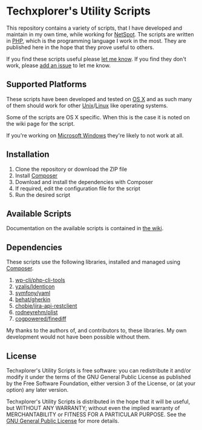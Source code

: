 # Techxplorer's Utility Scripts #
This repository contains a variety of scripts, that I have developed and maintain in my own time, while working for [NetSpot](http://netspot.com.au/). The scripts are written in [PHP](http://en.wikipedia.org/wiki/PHP), which is the programming language I work in the most. They are published here in the hope that they prove useful to others. 

If you find these scripts useful please [let me know](https://github.com/techxplorer/). If you find they don't work, please [add an issue](https://github.com/techxplorer/techxplorer-utils/issues) to let me know.

## Supported Platforms ##
These scripts have been developed and tested on [OS X](http://en.wikipedia.org/wiki/OS_X) and as such many of them should work for other [Unix](http://en.wikipedia.org/wiki/Unix)/[Linux](http://en.wikipedia.org/wiki/Linux) like operating systems. 

Some of the scripts are OS X specific. When this is the case it is noted on the wiki page for the script. 

If you're working on [Microsoft Windows](http://en.wikipedia.org/wiki/Microsoft_Windows) they're likely to not work at all.

## Installation ##
1. Clone the repository or download the ZIP file
2. Install [Composer](http://getcomposer.org/)
3. Download and install the dependencies with Composer
4. If required, edit the configuration file for the script
5. Run the desired script

## Available Scripts ##
Documentation on the available scripts is contained in [the wiki](https://github.com/techxplorer/techxplorer-utils/wiki).

## Dependencies ##
These scripts use the following libraries, installed and managed using [Composer](https://getcomposer.org/). 

1. [wp-cli/php-cli-tools](https://github.com/wp-cli/php-cli-tools)
2. [yzalis/Identicon](https://github.com/yzalis/Identicon)
3. [symfony/yaml](https://github.com/symfony/Yaml)
4. [behat/gherkin](https://github.com/Behat/Gherkin)
5. [chobie/jira-api-restclient](https://github.com/chobie/jira-api-restclient)
6. [rodneyrehm/plist](https://github.com/rodneyrehm/plist)
7. [cogpowered/finediff](https://github.com/cogpowered/finediff)

My thanks to the authors of, and contributors to, these libraries. My own development would not have been possible without them. 

## License ##

Techxplorer's Utility Scripts is free software: you can redistribute it and/or modify it under the terms of the GNU General Public License as published by the Free Software Foundation, either version 3 of the License, or (at your option) any later version.

Techxplorer's Utility Scripts is distributed in the hope that it will be useful, but WITHOUT ANY WARRANTY; without even the implied warranty of MERCHANTABILITY or FITNESS FOR A PARTICULAR PURPOSE. See the [GNU General Public License](http://www.gnu.org/copyleft/gpl.html) for more details.